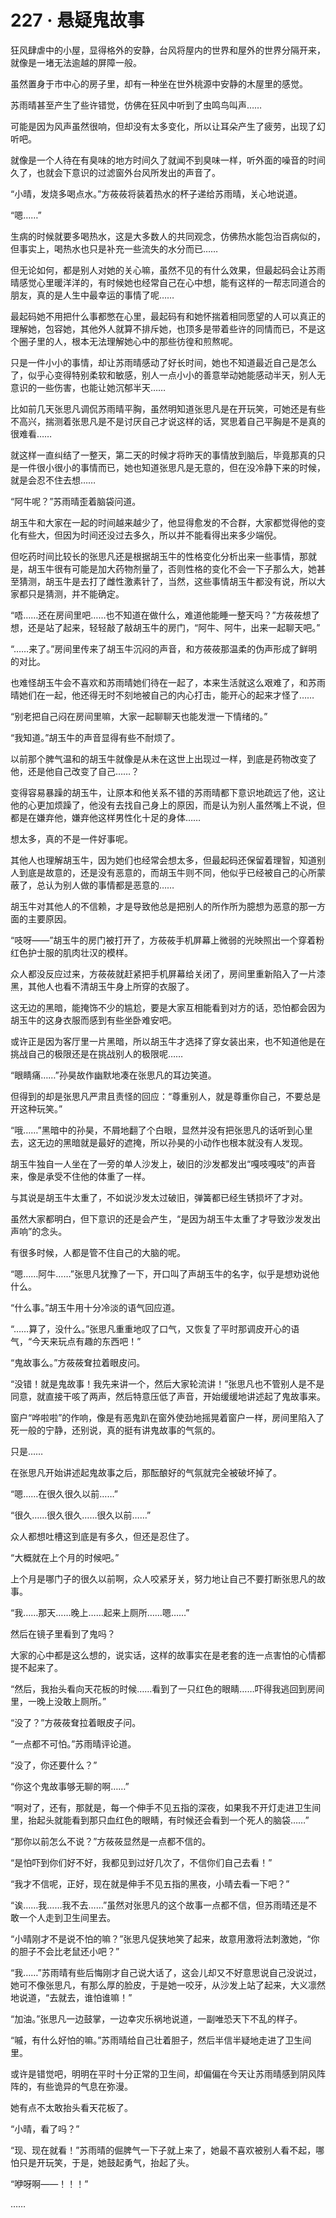 # 227 · 悬疑鬼故事

狂风肆虐中的小屋，显得格外的安静，台风将屋内的世界和屋外的世界分隔开来，就像是一堵无法逾越的屏障一般。

虽然置身于市中心的房子里，却有一种坐在世外桃源中安静的木屋里的感觉。

苏雨晴甚至产生了些许错觉，仿佛在狂风中听到了虫鸣鸟叫声……

可能是因为风声虽然很响，但却没有太多变化，所以让耳朵产生了疲劳，出现了幻听吧。

就像是一个人待在有臭味的地方时间久了就闻不到臭味一样，听外面的噪音的时间久了，也就会下意识的过滤窗外台风所发出的声音了。

“小晴，发烧多喝点水。”方莜莜将装着热水的杯子递给苏雨晴，关心地说道。

“嗯……”

生病的时候就要多喝热水，这是大多数人的共同观念，仿佛热水能包治百病似的，但事实上，喝热水也只是补充一些流失的水分而已……

但无论如何，都是别人对她的关心嘛，虽然不见的有什么效果，但最起码会让苏雨晴感觉心里暖洋洋的，有时候她也经常自己在心中想，能有这样的一帮志同道合的朋友，真的是人生中最幸运的事情了呢……

最起码她不用把什么事都憋在心里，最起码有和她怀揣着相同愿望的人可以真正的理解她，包容她，其他外人就算不排斥她，也顶多是带着些许的同情而已，不是这个圈子里的人，根本无法理解她心中的那些彷徨和煎熬呢。

只是一件小小的事情，却让苏雨晴感动了好长时间，她也不知道最近自己是怎么了，似乎心变得特别柔软和敏感，别人一点小小的善意举动她能感动半天，别人无意识的一些伤害，也能让她沉郁半天……

比如前几天张思凡调侃苏雨晴平胸，虽然明知道张思凡是在开玩笑，可她还是有些不高兴，揣测着张思凡是不是讨厌自己才说这样的话，冥思着自己平胸是不是真的很难看……

就这样一直纠结了一整天，第二天的时候才将昨天的事情放到脑后，毕竟那真的只是一件很小很小的事情而已，她也知道张思凡是无意的，但在没冷静下来的时候，就是会忍不住去想……

“阿牛呢？”苏雨晴歪着脑袋问道。

胡玉牛和大家在一起的时间越来越少了，他显得愈发的不合群，大家都觉得他的变化有些大，但因为时间还没过去多久，所以并不能看得出来多少端倪。

但吃药时间比较长的张思凡还是根据胡玉牛的性格变化分析出来一些事情，那就是，胡玉牛很有可能是加大药物剂量了，否则性格的变化不会一下子那么大，她甚至猜测，胡玉牛是去打了雌性激素针了，当然，这些事情胡玉牛都没有说，所以大家都只是猜测，并不能确定。

“唔……还在房间里吧……也不知道在做什么，难道他能睡一整天吗？”方莜莜想了想，还是站了起来，轻轻敲了敲胡玉牛的房门，“阿牛、阿牛，出来一起聊天吧。”

“……来了。”房间里传来了胡玉牛沉闷的声音，和方莜莜那温柔的伪声形成了鲜明的对比。

也难怪胡玉牛会不喜欢和苏雨晴她们待在一起了，本来生活就这么艰难了，和苏雨晴她们在一起，他还得无时不刻地被自己的内心打击，能开心的起来才怪了……

“别老把自己闷在房间里嘛，大家一起聊聊天也能发泄一下情绪的。”

“我知道。”胡玉牛的声音显得有些不耐烦了。

以前那个脾气温和的胡玉牛就像是从未在这世上出现过一样，到底是药物改变了他，还是他自己改变了自己……？

变得容易暴躁的胡玉牛，让原本和他关系不错的苏雨晴都下意识地疏远了他，这让他的心更加烦躁了，他没有去找自己身上的原因，而是认为别人虽然嘴上不说，但都是在嫌弃他，嫌弃他这样男性化十足的身体……

想太多，真的不是一件好事呢。

其他人也理解胡玉牛，因为她们也经常会想太多，但最起码还保留着理智，知道别人到底是故意的，还是没有恶意的，而胡玉牛则不同，他似乎已经被自己的心所蒙蔽了，总认为别人做的事情都是恶意的……

胡玉牛对其他人的不信赖，才是导致他总是把别人的所作所为臆想为恶意的那一方面的主要原因。

“吱呀——”胡玉牛的房门被打开了，方莜莜手机屏幕上微弱的光映照出一个穿着粉红色护士服的肌肉壮汉的模样。

众人都没反应过来，方莜莜就赶紧把手机屏幕给关闭了，房间里重新陷入了一片漆黑，其他人也看不清胡玉牛身上所穿的衣服了。

这无边的黑暗，能掩饰不少的尴尬，要是大家互相能看到对方的话，恐怕都会因为胡玉牛的这身衣服而感到有些坐卧难安吧。

或许正是因为客厅里一片黑暗，所以胡玉牛才选择了穿女装出来，也不知道他是在挑战自己的极限还是在挑战别人的极限呢……

“眼睛痛……”孙昊故作幽默地凑在张思凡的耳边笑道。

但得到的却是张思凡严肃且责怪的回应：“尊重别人，就是尊重你自己，不要总是开这种玩笑。”

“哦……”黑暗中的孙昊，不屑地翻了个白眼，显然并没有把张思凡的话听到心里去，这无边的黑暗就是最好的遮掩，所以孙昊的小动作也根本就没有人发现。

胡玉牛独自一人坐在了一旁的单人沙发上，破旧的沙发都发出“嘎吱嘎吱”的声音来，像是承受不住他的体重了一样。

与其说是胡玉牛太重了，不如说沙发太过破旧，弹簧都已经生锈损坏了才对。

虽然大家都明白，但下意识的还是会产生，“是因为胡玉牛太重了才导致沙发发出声响”的念头。

有很多时候，人都是管不住自己的大脑的呢。

“嗯……阿牛……”张思凡犹豫了一下，开口叫了声胡玉牛的名字，似乎是想劝说他什么。

“什么事。”胡玉牛用十分冷淡的语气回应道。

“……算了，没什么。”张思凡重重地叹了口气，又恢复了平时那调皮开心的语气，“今天来玩点有趣的东西吧！”

“鬼故事么。”方莜莜耷拉着眼皮问。

“没错！就是鬼故事！我先来讲一个，然后大家轮流讲！”张思凡也不管别人是不是同意，就直接干咳了两声，然后特意压低了声音，开始缓缓地讲述起了鬼故事来。

窗户“哗啦啦”的作响，像是有恶鬼趴在窗外使劲地摇晃着窗户一样，房间里陷入了死一般的宁静，还别说，真的挺有讲鬼故事的气氛的。

只是……

在张思凡开始讲述起鬼故事之后，那酝酿好的气氛就完全被破坏掉了。

“嗯……在很久很久以前……”

“很久……很久很久……很久以前……”

众人都想吐槽这到底是有多久，但还是忍住了。

“大概就在上个月的时候吧。”

上个月是哪门子的很久以前啊，众人咬紧牙关，努力地让自己不要打断张思凡的故事。

“我……那天……晚上……起来上厕所……嗯……”

然后在镜子里看到了鬼吗？

大家的心中都是这么想的，说实话，这样的故事实在是老套的连一点害怕的心情都提不起来了。

“然后，我抬头看向天花板的时候……看到了一只红色的眼睛……吓得我逃回到房间里，一晚上没敢上厕所。”

“没了？”方莜莜耷拉着眼皮子问。

“一点都不可怕。”苏雨晴评论道。

“没了，你还要什么？”

“你这个鬼故事够无聊的啊……”

“啊对了，还有，那就是，每一个伸手不见五指的深夜，如果我不开灯走进卫生间里，抬起头就能看到那只血红色的眼睛，有时候还会看到一个死人的脑袋……”

“那你以前怎么不说？”方莜莜显然是一点都不信的。

“是怕吓到你们好不好，我都见到过好几次了，不信你们自己去看！”

“我才不信呢，正好，现在就是伸手不见五指的黑夜，小晴去看一下吧？”

“诶……我……我不去……”虽然对张思凡的这个故事一点都不信，但苏雨晴还是不敢一个人走到卫生间里去。

“小晴刚才不是说不怕的嘛？”张思凡促狭地笑了起来，故意用激将法刺激她，“你的胆子不会比老鼠还小吧？”

“我……”苏雨晴有些后悔刚才自己说大话了，这会儿却又不好意思说自己没说过，她可不像张思凡，有那么厚的脸皮，于是她一咬牙，从沙发上站了起来，大义凛然地说道，“去就去，谁怕谁嘛！”

“加油。”张思凡一边鼓掌，一边幸灾乐祸地说道，一副唯恐天下不乱的样子。

“嘁，有什么好怕的嘛。”苏雨晴给自己壮着胆子，然后半信半疑地走进了卫生间里。

或许是错觉吧，明明在平时十分正常的卫生间，却偏偏在今天让苏雨晴感到阴风阵阵的，有些诡异的气息在弥漫。

她有点不太敢抬头看天花板了。

“小晴，看了吗？”

“现、现在就看！”苏雨晴的倔脾气一下子就上来了，她最不喜欢被别人看不起，哪怕只是开玩笑，于是，她鼓起勇气，抬起了头。

“咿呀啊——！！！”

……

